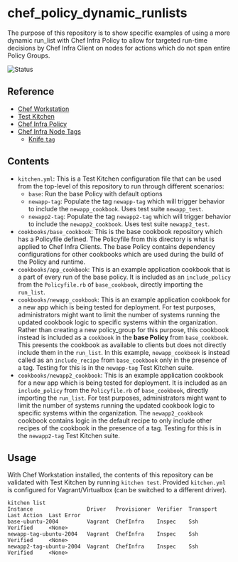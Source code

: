 # chef_policy_dynamic_runlists

The purpose of this repository is to show specific examples of using a more dynamic run_list with Chef Infra Policy to allow for targeted run-time decisions by Chef Infra Client on nodes for actions which do not span entire Policy Groups.

![Status](https://github.com/collinmcneese/chef_policy_dynamic_runlists/actions/workflows/validation.yml/badge.svg)

## Reference

- [Chef Workstation](https://docs.chef.io/workstation/)
- [Test Kitchen](https://docs.chef.io/workstation/kitchen/)
- [Chef Infra Policy](https://docs.chef.io/policyfile/)
- [Chef Infra Node Tags](https://docs.chef.io/infra_language/node_tags/)
  - [Knife `tag`](https://docs.chef.io/workstation/knife_tag/)

## Contents

- `kitchen.yml`:  This is a Test Kitchen configuration file that can be used from the top-level of this repository to run through different scenarios:
  - `base`: Run the base Policy with default options
  - `newapp-tag`: Populate the tag `newapp-tag` which will trigger behavior to include the `newapp_cookbook`.  Uses test suite `newapp_test`.
  - `newapp2-tag`: Populate the tag `newapp2-tag` which will trigger behavior to include the `newapp2_cookbook`.  Uses test suite `newapp2_test`.
- `cookbooks/base_cookbook`: This is the base cookbook repository which has a Policyfile defined.  The Policyfile from this directory is what is applied to Chef Infra Clients.  The base Policy contains dependency configurations for other cookbooks which are used during the build of the Policy and runtime.
- `cookbooks/app_cookbook`:  This is an example application cookbook that is a part of every run of the base policy.  It is included as an `include_policy` from the `Policyfile.rb` of `base_cookbook`, directly importing the `run_list`.
- `cookbooks/newapp_cookbook`:  This is an example application cookbook for a new app which is being tested for deployment.  For test purposes, administrators might want to limit the number of systems running the updated cookbook logic to specific systems within the organization.  Rather than creating a new policy_group for this purpose, this cookbook instead is included as a `cookbook` in the **base Policy** from `base_cookbook`.  This presents the cookbook as available to clients but does not directly include them in the `run_list`.  In this example, `newapp_cookbook` is instead called as an `include_recipe` from `base_cookbook` only in the presence of a tag.  Testing for this is in the `newapp-tag` Test Kitchen suite.
- `cookbooks/newapp2_cookbook`:  This is an example application cookbook for a new app which is being tested for deployment.  It is included as an `include_policy` from the `Policyfile.rb` of `base_cookbook`, directly importing the `run_list`.  For test purposes, administrators might want to limit the number of systems running the updated cookbook logic to specific systems within the organization.  The `newapp2_cookbook` cookbook contains logic in the default recipe to only include other recipes of the cookbook in the presence of a tag.  Testing for this is in the `newapp2-tag` Test Kitchen suite.

## Usage

With Chef Workstation installed, the contents of this repository can be validated with Test Kitchen by running `kitchen test`.  Provided `kitchen.yml` is configured for Vagrant/Virtualbox (can be switched to a different driver).

```plain
kitchen list
Instance                 Driver   Provisioner  Verifier  Transport  Last Action  Last Error
base-ubuntu-2004         Vagrant  ChefInfra    Inspec    Ssh        Verified     <None>
newapp-tag-ubuntu-2004   Vagrant  ChefInfra    Inspec    Ssh        Verified     <None>
newapp2-tag-ubuntu-2004  Vagrant  ChefInfra    Inspec    Ssh        Verified     <None>
```
